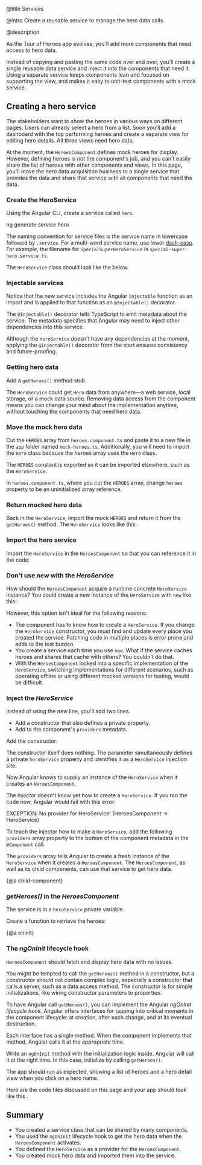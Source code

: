 @title
Services

@intro
Create a reusable service to manage the hero data calls.

@description


As the Tour of Heroes app evolves, you'll add more components that need access to hero data.

Instead of copying and pasting the same code over and over, you'll create a single reusable data service and inject it into the components that need it. Using a separate service keeps components lean and focused on supporting the view, and makes it easy to unit-test components with a mock service.

## Creating a hero service

The stakeholders want to show the heroes in various ways on different pages. Users can already select a hero from a list. Soon you'll add a dashboard with the top performing heroes and create a separate view for editing hero details. All three views need hero data.

At the moment, the `HeroesComponent` defines mock heroes for display. However, defining heroes is not the component's job, and you can't easily share the list of heroes with other components and views. In this page, you'll move the hero data acquisition business to a single service that provides the data and share that service with all components that need the data.

### Create the HeroService

Using the Angular CLI, create a service called `hero`.

<code-example language="sh" class="code-shell">

  ng generate service hero

</code-example>

<div class="l-sub-section">

The naming convention for service files is the service name in lowercase followed by `.service`. For a multi-word service name, use lower [dash-case](guide/glossary). For example, the filename for `SpecialSuperHeroService` is `special-super-hero.service.ts`.

</div>

The `HeroService` class should look like the below.

<code-example path="toh-pt4/app/hero.service.1.ts" region="new-service" title="src/app/hero.service.ts (starting point)" linenums="false">

</code-example>

### Injectable services

Notice that the new service includes the Angular `Injectable` function as an import and is applied to that function as an `@Injectable()` decorator.

The `@Injectable()` decorator tells TypeScript to emit metadata about the service. The metadata specifies that Angular may need to inject other dependencies into this service.

Although the `HeroService` doesn't have any dependencies at the moment, applying the `@Injectable()` decorator ​from the start ensures consistency and future-proofing.


### Getting hero data

Add a `getHeroes()` method stub.

<code-example path="toh-pt4/app/hero.service.1.ts" region="get-heroes-stub" title="src/app/hero.service.ts (getHeroes stub)" linenums="false">

</code-example>

The `HeroService` could get `Hero` data from anywhere&mdash;a web service, local storage, or a mock data source. Removing data access from the component means you can change your mind about the implementation anytime, without touching the components that need hero data.

### Move the mock hero data

Cut the `HEROES` array from `heroes.component.ts` and paste it to a new file in the `app` folder named `mock-heroes.ts`. Additionally, you will need to import the `Hero` class because the heroes array uses the `Hero` class.

<code-example path="toh-pt4/src/app/mock-heroes.ts" title="src/app/mock-heroes.ts">

</code-example>

The `HEROES` constant is exported so it can be imported elsewhere, such as the `HeroService`.

In `heroes.component.ts`, where you cut the `HEROES` array, change `heroes` property to be an uninitialized array reference.

<code-example path="toh-pt4/app/heroes.component.1.ts" region="heroes-prop" title="src/app/heroes/heroges.component.ts (heroes property)" linenums="false">

</code-example>


### Return mocked hero data

Back in the `HeroService`, import the mock `HEROES` and return it from the `getHeroes()` method. The `HeroService` looks like this:

<code-example path="toh-pt4/app/hero.service.1.ts" region="service-1" title="src/app/hero.service.ts" linenums="false">

</code-example>


### Import the hero service

Import the `HeroService` in the `HeroesComponent` so that you can reference it in the code.

<code-example path="toh-pt4/app/heroes.component.1.ts" linenums="false" title="src/app/heroes/heroes.component.ts (hero-service-import)" region="hero-service-import">

</code-example>


### Don't use *new* with the *HeroService*

How should the `HeroesComponent` acquire a runtime concrete `HeroService` instance? You could create a new instance of the `HeroService` with `new` like this:

<code-example path="toh-pt4/app/heroes.component.1.ts" region="new-service" linenums="false">

</code-example>

However, this option isn't ideal for the following reasons:

* The component has to know how to create a `HeroService`.
If you change the `HeroService` constructor,
you must find and update every place you created the service.
Patching code in multiple places is error prone and adds to the test burden.
* You create a service each time you use `new`.
What if the service caches heroes and shares that cache with others?
You couldn't do that.
* With the `HeroesComponent` locked into a specific implementation of the `HeroService`,
switching implementations for different scenarios, such as operating offline or using
different mocked versions for testing, would be difficult.


### Inject the *HeroService*

Instead of using the *new* line, you'll add two lines.

 * Add a constructor that also defines a private property.
 * Add to the component's `providers` metadata.

Add the constructor:

<code-example path="toh-pt4/app/heroes.component.1.ts" region="ctor" title="src/app/heroes/heroes.component.ts (constructor)">

</code-example>

The constructor itself does nothing. The parameter simultaneously defines a private `heroService` property and identifies it as a `HeroService` injection site.

Now Angular knows to supply an instance of the `HeroService` when it creates an `HeroesComponent`.

The *injector* doesn't know yet how to create a `HeroService`. If you ran the code now, Angular would fail with this error:

<code-example format="nocode">

  EXCEPTION: No provider for HeroService! (HeroesComponent -> HeroService)

</code-example>

To teach the injector how to make a `HeroService`, add the following `providers` array property to the bottom of the component metadata in the `@Component` call.

<code-example path="toh-pt4/app/heroes.component.1.ts" linenums="false" title="src/app/heroes/heroes.component.ts (providers)" region="providers">

</code-example>

The `providers` array  tells Angular to create a fresh instance of the `HeroService` when it creates a `HeroesComponent`. The `HeroesComponent`, as well as its child components, can use that service to get hero data.

{@a child-component}


### *getHeroes()* in the *HeroesComponent*

The service is in a `heroService` private variable.

Create a function to retrieve the heroes:

<code-example path="toh-pt4/app/heroes.component.1.ts" linenums="false" title="src/app/heroes/heroes.component.ts (getHeroes)" region="getHeroes">

</code-example>

{@a oninit}

### The *ngOnInit* lifecycle hook

`HeroesComponent` should fetch and display hero data with no issues.

You might be tempted to call the `getHeroes()` method in a constructor, but a constructor should not contain complex logic, especially a constructor that calls a server, such as a data access method. The constructor is for simple initializations, like wiring constructor parameters to properties.

To have Angular call `getHeroes()`, you can implement the Angular *ngOnInit lifecycle hook*.
Angular offers interfaces for tapping into critical moments in the component lifecycle:
at creation, after each change, and at its eventual destruction.

Each interface has a single method. When the component implements that method, Angular calls it at the appropriate time.

Write an `ngOnInit` method with the initialization logic inside. Angular will call it
at the right time. In this case, initialize by calling `getHeroes()`.

<code-example path="toh-pt4/app/heroes.component.1.ts" linenums="false" title="src/app/heroes/heroes.component.ts (ng-on-init)" region="ng-on-init">

</code-example>

The app should run as expected, showing a list of heroes and a hero detail view
when you click on a hero name.

Here are the code files discussed on this page and your app should look like this <live-example></live-example>.

<code-tabs>

  <code-pane title="src/app/hero.service.ts" path="toh-pt4/src/app/hero.service.ts">

  </code-pane>

  <code-pane title="src/app/heroes/heroes.component.ts" path="toh-pt4/src/app/heroes/heroes.component.ts">

  </code-pane>

  <code-pane title="src/app/mock-heroes.ts" path="toh-pt4/src/app/mock-heroes.ts">

  </code-pane>

</code-tabs>



## Summary

* You created a service class that can be shared by many components.
* You used the `ngOnInit` lifecycle hook to get the hero data when the `HeroesComponent` activates.
* You defined the `HeroService` as a provider for the `HeroesComponent`.
* You created mock hero data and imported them into the service.
